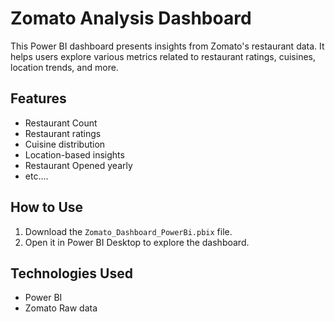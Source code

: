 # Zomato Analysis Dashboard

This Power BI dashboard presents insights from Zomato's restaurant data. It helps users explore various metrics related to restaurant ratings, cuisines, location trends, and more.

## Features
- Restaurant Count
- Restaurant ratings
- Cuisine distribution
- Location-based insights
- Restaurant Opened yearly
- etc....

## How to Use
1. Download the `Zomato_Dashboard_PowerBi.pbix` file.
2. Open it in Power BI Desktop to explore the dashboard.

## Technologies Used
- Power BI
- Zomato Raw data
